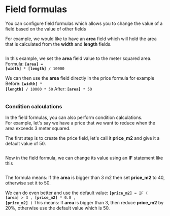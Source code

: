 # Field formulas

You can configure field formulas which allows you to change the value of a field based on the value of other fields

For example, we would like to have an **area** field which will hold the area that is calculated from the **width** and **length** fields.

<img srcset="./images/field-formula.jpg 2x">

In this example, we set the **area** field value to the meter squared area.  
Formula:
<code class="formula">**[area]** = **[width]** * **[length]** / 10000</code>

We can then use the **area** field directly in the price formula for example
Before:
<code class="formula">**[width]** * **[length]** / 10000 * 50</code>
After:
<code class="formula">**[area]** * 50</code>

<img srcset="./images/field-formula-area.jpg 2x">

### Condition calculations

In the field formulas, you can also perform condition calculations.  
For example, let's say we have a price that we want to reduce when the area exceeds 3 meter squared.

The first step is to create the price field, let's call it **price_m2** and give it a default value of 50.

<img srcset="./images/field-formulas-price_m2.jpg 2x" class="border">

Now in the field formula, we can change its value using an **IF** statement like this

<img srcset="./images/field-formulas-price_m2_formula.jpg 2x">

The formula means: If the **area** is bigger than 3 m2 then set **price_m2** to 40, otherwise set it to 50.

We can do even better and use the default value:
<code class="formula">**[price_m2]** = IF ( **[area]** > 3 , **[price_m2]** * 0.8 , **[price_m2]** )</code>
This means: If **area** is bigger than 3, then reduce **price_m2** by 20%, otherwise use the default value which is 50.
